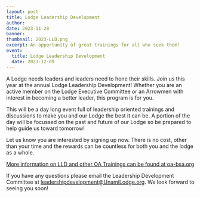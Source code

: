 ```yaml
---
layout: post
title: Lodge Leadership Development
author:
date: 2023-11-28
banner:
thumbnail: 2023-LLD.png
excerpt: An opportunity of great trainings for all who seek them!
event:
  title: Lodge Leadership Development
  date: 2023-12-09
---
```


A Lodge needs leaders and leaders need to hone their skills. Join us this year at the annual Lodge Leadership Development! Whether you are an active member on the Lodge Executive Committee or an Arrowmen with interest in becoming a better leader, this program is for you.

This will be a day long event full of leadership oriented trainings and discussions to make you and our Lodge the best it can be. A portion of the day will be focussed on the past and future of our Lodge so be prepared to help guide us toward tomorrow!

Let us know you are interested by signing up now. There is no cost, other than your time and the rewards can be countless for both you and the lodge as a whole.

[More information on LLD and other OA Trainings can be found at oa-bsa.org](https://oa-bsa.org/training)

If you have any questions please email the Leadership Development Committee at [leadershipdevelopment@UnamiLodge.org](/contact?recipient=leadershipdevelopment). We look forward to seeing you soon!
